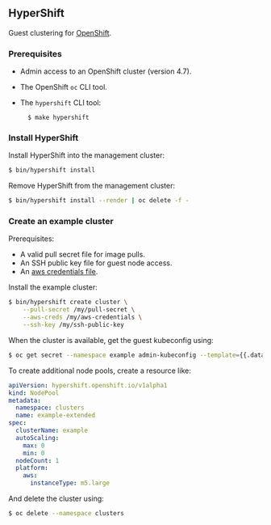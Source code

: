 ## HyperShift

Guest clustering for [OpenShift](https://openshift.io).

### Prerequisites

* Admin access to an OpenShift cluster (version 4.7).
* The OpenShift `oc` CLI tool.
* The `hypershift` CLI tool:

        $ make hypershift

### Install HyperShift

Install HyperShift into the management cluster:

```bash
$ bin/hypershift install
```

Remove HyperShift from the management cluster:

```bash
$ bin/hypershift install --render | oc delete -f -
```

### Create an example cluster

Prerequisites:

- A valid pull secret file for image pulls.
- An SSH public key file for guest node access.
- An [aws credentials file](https://docs.aws.amazon.com/cli/latest/userguide/cli-configure-files.html).

Install the example cluster:

```bash
$ bin/hypershift create cluster \
    --pull-secret /my/pull-secret \
    --aws-creds /my/aws-credentials \
    --ssh-key /my/ssh-public-key
```

When the cluster is available, get the guest kubeconfig using:

```bash
$ oc get secret --namespace example admin-kubeconfig --template={{.data.value}} | base64 -D
```

To create additional node pools, create a resource like:

```yaml
apiVersion: hypershift.openshift.io/v1alpha1
kind: NodePool
metadata:
  namespace: clusters
  name: example-extended
spec:
  clusterName: example
  autoScaling:
    max: 0
    min: 0
  nodeCount: 1
  platform:
    aws:
      instanceType: m5.large
```

And delete the cluster using:

```bash
$ oc delete --namespace clusters
```
